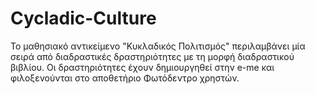 # Cycladic-Culture
Το μαθησιακό αντικείμενο "Κυκλαδικός Πολιτισμός" περιλαμβάνει μία σειρά από διαδραστικές δραστηριότητες με τη μορφή διαδραστικού βιβλίου. Οι δραστηριότητες  έχουν δημιουργηθεί στην e-me και φιλοξενούνται στο αποθετήριο Φωτόδεντρο χρηστών.
